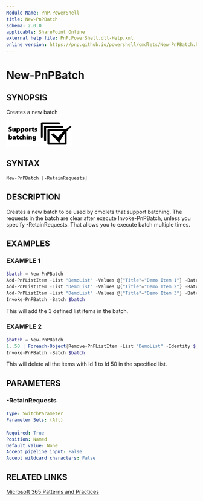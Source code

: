 ```yaml
---
Module Name: PnP.PowerShell
title: New-PnPBatch
schema: 2.0.0
applicable: SharePoint Online
external help file: PnP.PowerShell.dll-Help.xml
online version: https://pnp.github.io/powershell/cmdlets/New-PnPBatch.html
---
```

 
# New-PnPBatch

## SYNOPSIS

Creates a new batch

[![Supports Batching](../pages/images/batching/Batching.png)](../pages/articles/batching.md)

## SYNTAX

```powershell
New-PnPBatch [-RetainRequests]
```

## DESCRIPTION

Creates a new batch to be used by cmdlets that support batching. The requests in the batch are clear after execute Invoke-PnPBatch, unless you specify -RetainRequests. That allows you to execute batch multiple times.

## EXAMPLES

### EXAMPLE 1

```powershell
$batch = New-PnPBatch
Add-PnPListItem -List "DemoList" -Values @{"Title"="Demo Item 1"} -Batch $batch
Add-PnPListItem -List "DemoList" -Values @{"Title"="Demo Item 2"} -Batch $batch
Add-PnPListItem -List "DemoList" -Values @{"Title"="Demo Item 3"} -Batch $batch
Invoke-PnPBatch -Batch $batch
```

This will add the 3 defined list items in the batch.

### EXAMPLE 2

```powershell
$batch = New-PnPBatch
1..50 | Foreach-Object{Remove-PnPListItem -List "DemoList" -Identity $_ -Batch $batch}
Invoke-PnPBatch -Batch $batch
```

This will delete all the items with Id 1 to Id 50 in the specified list.

## PARAMETERS

### -RetainRequests

```yaml
Type: SwitchParameter
Parameter Sets: (All)

Required: True
Position: Named
Default value: None
Accept pipeline input: False
Accept wildcard characters: False
```

## RELATED LINKS

[Microsoft 365 Patterns and Practices](https://aka.ms/m365pnp)
